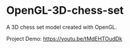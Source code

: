 # OpenGL-3D-chess-set
A 3D chess set model created with OpenGL.

Project Demo: https://youtu.be/tMdEHTOudDk
